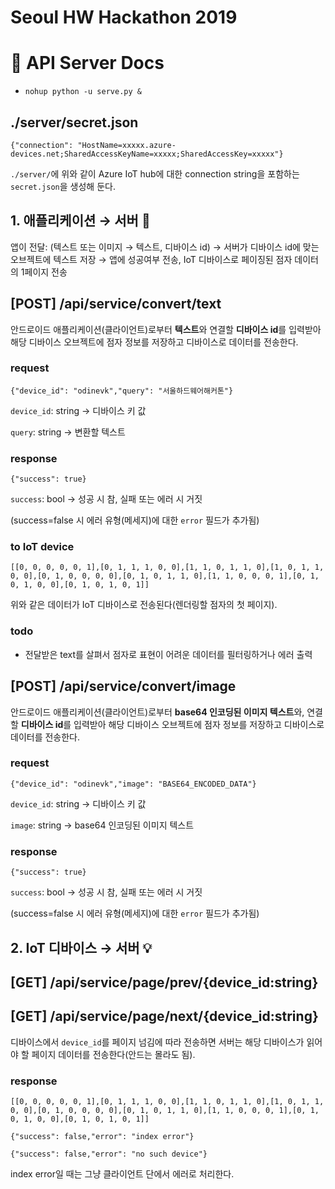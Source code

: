# Seoul HW Hackathon 2019

# 📌 API Server Docs

- `nohup python -u serve.py &`

## ./server/secret.json

    {"connection": "HostName=xxxxx.azure-devices.net;SharedAccessKeyName=xxxxx;SharedAccessKey=xxxxx"}

`./server/`에 위와 같이 Azure IoT hub에 대한 connection string을 포함하는 `secret.json`을 생성해 둔다.

## 1. 애플리케이션 → 서버 📱

앱이 전달: (텍스트 또는 이미지 → 텍스트, 디바이스 id) → 서버가 디바이스 id에 맞는 오브젝트에 텍스트 저장 → 앱에 성공여부 전송, IoT 디바이스로 페이징된 점자 데이터의 1페이지 전송

## [POST] /api/service/convert/text

안드로이드 애플리케이션(클라이언트)로부터 **텍스트**와 연결할 **디바이스 id**를 입력받아 해당 디바이스 오브젝트에 점자 정보를 저장하고 디바이스로 데이터를 전송한다.

### request

    {"device_id": "odinevk","query": "서울하드웨어해커톤"}

`device_id`: string → 디바이스 키 값

`query`: string → 변환할 텍스트

### response

    {"success": true}

`success`: bool → 성공 시 참, 실패 또는 에러 시 거짓

(success=false 시 에러 유형(메세지)에 대한 `error` 필드가 추가됨)

### to IoT device

    [[0, 0, 0, 0, 0, 1],[0, 1, 1, 1, 0, 0],[1, 1, 0, 1, 1, 0],[1, 0, 1, 1, 0, 0],[0, 1, 0, 0, 0, 0],[0, 1, 0, 1, 1, 0],[1, 1, 0, 0, 0, 1],[0, 1, 0, 1, 0, 0],[0, 1, 0, 1, 0, 1]]

위와 같은 데이터가 IoT 디바이스로 전송된다(렌더링할 점자의 첫 페이지).

### todo

- 전달받은 text를 살펴서 점자로 표현이 어려운 데이터를 필터링하거나 에러 출력

## [POST] /api/service/convert/image

안드로이드 애플리케이션(클라이언트)로부터 **base64 인코딩된 이미지 텍스트**와, 연결할 **디바이스 id**를 입력받아 해당 디바이스 오브젝트에 점자 정보를 저장하고 디바이스로 데이터를 전송한다.

### request

    {"device_id": "odinevk","image": "BASE64_ENCODED_DATA"}

`device_id`: string → 디바이스 키 값

`image`: string → base64 인코딩된 이미지 텍스트

### response

    {"success": true}

`success`: bool → 성공 시 참, 실패 또는 에러 시 거짓

(success=false 시 에러 유형(메세지)에 대한 `error` 필드가 추가됨)

## 2. IoT 디바이스 → 서버 💡

## [GET] /api/service/page/prev/{device_id:string}

## [GET] /api/service/page/next/{device_id:string}

디바이스에서 `device_id`를 페이지 넘김에 따라 전송하면 서버는 해당 디바이스가 읽어야 할 페이지 데이터를 전송한다(안드는 몰라도 됨).

### response

    [[0, 0, 0, 0, 0, 1],[0, 1, 1, 1, 0, 0],[1, 1, 0, 1, 1, 0],[1, 0, 1, 1, 0, 0],[0, 1, 0, 0, 0, 0],[0, 1, 0, 1, 1, 0],[1, 1, 0, 0, 0, 1],[0, 1, 0, 1, 0, 0],[0, 1, 0, 1, 0, 1]]

    {"success": false,"error": "index error"}

    {"success": false,"error": "no such device"}

index error일 때는 그냥 클라이언트 단에서 에러로 처리한다.
